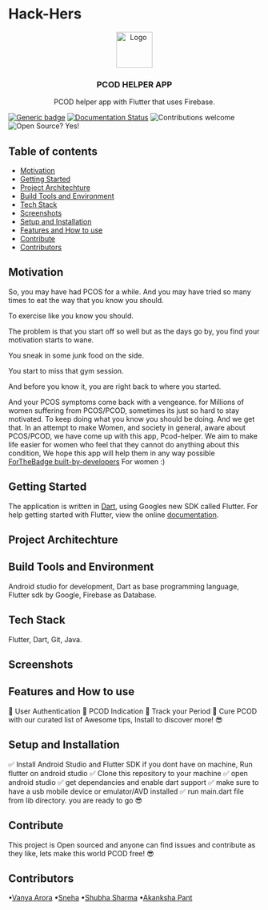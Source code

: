 # Hack-Hers
<p align="center">
  <a href="https://flutter.io/">
    <img src="https://diegolaballos.com/files/images/flutter-icon.jpg" alt="Logo" width=72 height=72>
  </a>
  <h3 align="center">PCOD HELPER APP</h3>
  <p align="center">
  PCOD helper app with Flutter that uses Firebase.

[![Generic badge](https://img.shields.io/badge/Build-Passing-<COLOR>.svg)](https://shields.io/) [![Documentation Status](https://readthedocs.org/projects/ansicolortags/badge/?version=latest)](http://ansicolortags.readthedocs.io/?badge=latest) ![Contributions welcome](https://img.shields.io/badge/contributions-welcome-orange.svg) ![Open Source? Yes!](https://badgen.net/badge/Open%20Source%20%3F/Yes%21/blue?icon=github)
</p>
</p>

## Table of contents

- [Motivation](#Motivation)
- [Getting Started](#Getting-Started)
- [Project Architechture](#Project-Architechture)
- [Build Tools and Environment](#Build-Tools-and-Environment)
- [Tech Stack](#Tech-Stack)
- [Screenshots](#Screenshots)
- [Setup and Installation](#Setup-and-Installation)
- [Features and How to use](#Features-and-How-to-use)
- [Contribute](#Contribute)
- [Contributors](#Contributors)


## Motivation
So, you may have had PCOS for a while. And you may have tried so many times to eat the way that you know you should.

To exercise like you know you should.

The problem is that you start off so well but as the days go by, you find your motivation starts to wane.

You sneak in some junk food on the side.

You start to miss that gym session.

And before you know it, you are right back to where you started.

And your PCOS symptoms come back with a vengeance.
for Millions of women suffering from PCOS/PCOD, sometimes its just so hard to stay motivated. To keep doing what you know you should be doing.
And we get that. In an attempt to make Women, and society in general, aware about PCOS/PCOD, we have come up with this app, Pcod-helper. We aim to make life easier for women who feel that they cannot do anything about this condition, We hope this app will help them in any way possible
[ForTheBadge built-by-developers](http://ForTheBadge.com/images/badges/built-by-developers.svg) 
For women :)

## Getting Started
The application is written in [Dart](https://www.dartlang.org/), using Googles new SDK called Flutter. 
For help getting started with Flutter, view the online
[documentation](https://flutter.io/).

## Project Architechture


## Build Tools and Environment
  Android studio for development, Dart as base programming language, Flutter sdk by Google, Firebase as Database.

## Tech Stack

Flutter, Dart, Git, Java.

## Screenshots



## Features and How to use
🌟 User Authentication
🌟 PCOD Indication 
🌟 Track your Period
🌟 Cure PCOD with our curated list of Awesome tips, Install to discover more! 😎

## Setup and Installation
✅ Install Android Studio and Flutter SDK if you dont have on machine, Run flutter on android studio
✅ Clone this repository to your machine
✅ open android studio
✅ get dependancies and enable dart support
✅ make sure to have a usb mobile device or emulator/AVD installed
✅ run main.dart file from lib directory.
you are ready to go 😎

## Contribute
This project is Open sourced and anyone can find issues and contribute as they like, lets make this world PCOD free! 😎

## Contributors
•[Vanya Arora](https://github.com/vanya-24)
•[Sneha](https://github.com/snehaa1989)
•[Shubha Sharma](https://github.com/shubha028)
•[Akanksha Pant](https://github.com/Akanksha-Pant)
